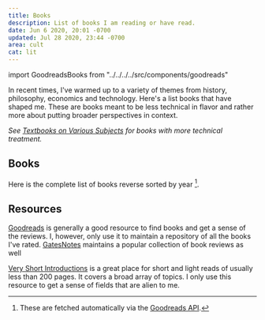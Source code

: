 ```yaml
---
title: Books
description: List of books I am reading or have read.
date: Jun 6 2020, 20:01 -0700
updated: Jul 28 2020, 23:44 -0700
area: cult
cat: lit
---
```


import GoodreadsBooks from "../../../../src/components/goodreads"

In recent times, I've warmed up to a variety of themes from history, philosophy,
economics and technology. Here's a list books that have shaped me. These are
books meant to be less technical in flavor and rather more about putting broader
perspectives in context.

_See [Textbooks on Various Subjects](/kb/textbooks-on-various-subjects) for
books with more technical treatment._

## Books

Here is the complete list of books reverse sorted by year [^a].

<GoodreadsBooks />

## Resources

[Goodreads](https://www.goodreads.com) is generally a good resource to find books
and get a sense of the reviews. I, however, only use it to maintain a repository
of all the books I've rated. [GatesNotes](https://www.gatesnotes.com/Books)
maintains a popular collection of book reviews as well 

[Very Short Introductions](https://www.veryshortintroductions.com) is a great
place for short and light reads of usually less than 200 pages. It covers a
broad array of topics. I only use this resource to get a sense of fields that
are alien to me.

[^a]: These are fetched automatically via the [Goodreads API](https://www.goodreads.com/api).
